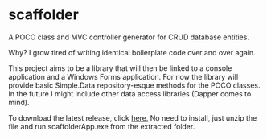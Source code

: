 scaffolder
=========

A POCO class and MVC controller generator for CRUD database entities. 

Why? I grow tired of writing identical boilerplate code over and over again.

This project aims to be a library that will then be linked to a console application and a Windows Forms application. For now the library will provide basic Simple.Data repository-esque methods for the POCO classes. In the future I might include other data access libraries (Dapper comes to mind).

To download the latest release, click [here.](http://get.effsoftware.org/dl/scaffolder.zip) No need to install, just unzip the file and run scaffolderApp.exe from the extracted folder.

